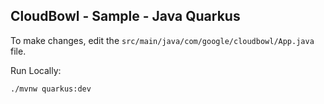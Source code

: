 CloudBowl - Sample - Java Quarkus
---------------------------------

To make changes, edit the `src/main/java/com/google/cloudbowl/App.java` file.

Run Locally:
```
./mvnw quarkus:dev
```


